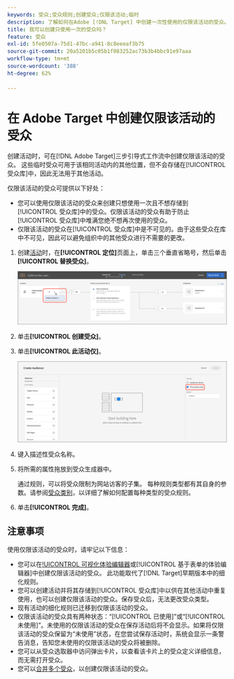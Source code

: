 ```yaml
---
keywords: 受众;受众规则;创建受众;仅限该活动;临时
description: 了解如何在Adobe [!DNL Target] 中创建一次性使用的仅限该活动的受众。
title: 我可以创建只使用一次的受众吗？
feature: 受众
exl-id: 5fe0507a-75d1-47bc-a941-8c8eeeaf3b75
source-git-commit: 20a5201b5c05b1f083252ac73b3b4bbc91e97aaa
workflow-type: tm+mt
source-wordcount: '388'
ht-degree: 62%

---
```


# 在 Adobe Target 中创建仅限该活动的受众

创建活动时，可在[!DNL Adobe Target]三步引导式工作流中创建仅限该活动的受众。 这些临时受众可用于该相同活动内的其他位置，但不会存储在[!UICONTROL 受众库]中，因此无法用于其他活动。

仅限该活动的受众可提供以下好处：

* 您可以使用仅限该活动的受众来创建只想使用一次且不想存储到[!UICONTROL 受众库]中的受众。仅限该活动的受众有助于防止[!UICONTROL 受众库]中堆满您绝不想再次使用的受众。
* 仅限该活动的受众在[!UICONTROL 受众库]中是不可见的。由于这些受众在库中不可见，因此可以避免组织中的其他受众进行不需要的更改。

1. 创建[活动](/help/c-activities/activities.md#concept_D317A95A1AB54674BA7AB65C7985BA03)时，在&#x200B;**[!UICONTROL 定位]**&#x200B;页面上，单击三个垂直省略号，然后单击&#x200B;**[!UICONTROL 替换受众]**。

   ![步骤结果](assets/edit_audience.png)

1. 单击&#x200B;**[!UICONTROL 创建受众]**。

1. 单击&#x200B;**[!UICONTROL 此活动仅]**。

   ![](assets/activity-only-aud.png)

1. 键入描述性受众名称。
1. 将所需的属性拖放到受众生成器中。

   通过规则，可以将受众限制为网站访客的子集。 每种规则类型都有其自身的参数。请参阅[受众类别](/help/c-target/c-audiences/c-target-rules/target-rules.md#concept_E3A77E42F1644503A829B5107B20880D)，以详细了解如何配置每种类型的受众规则。

1. 单击&#x200B;**[!UICONTROL 完成]**。

## 注意事项

使用仅限该活动的受众时，请牢记以下信息：

* 您可以在[!UICONTROL 可视化体验编辑器](VEC)或[!UICONTROL 基于表单的体验编辑器]中创建仅限该活动的受众。 此功能取代了[!DNL Target]早期版本中的细化规则。
* 您可以创建活动并将其存储到[!UICONTROL 受众库]中以供在其他活动中重复使用，也可以创建仅限该活动的受众。保存受众后，无法更改受众类型。
* 现有活动的细化规则已迁移到仅限该活动的受众。
* 仅限该活动的受众具有两种状态：“[!UICONTROL 已使用]”或“[!UICONTROL 未使用]”。未使用的仅限该活动的受众在保存活动后将不会显示。如果将仅限该活动的受众保留为“未使用”状态，在您尝试保存活动时，系统会显示一条警告消息，告知您未使用的仅限该活动的受众将被删除。
* 您可以从受众选取器中访问弹出卡片，以查看该卡片上的受众定义详细信息，而无需打开受众。
* 您可以[合并多个受众](/help/c-target/combining-multiple-audiences.md#concept_A7386F1EA4394BD2AB72399C225981E5)，以创建仅限该活动的受众。
